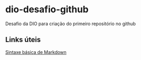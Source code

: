 # dio-desafio-github

Desafio da DIO para criação do primeiro repositório no github

## Links úteis

[Sintaxe básica de Markdown](https://www.markdownguide.org/basic-syntax/)
